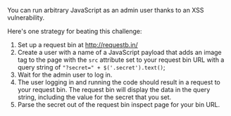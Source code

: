 You can run arbitrary JavaScript as an admin user thanks to an XSS
vulnerability. 

Here's one strategy for beating this challenge:

1. Set up a request bin at http://requestb.in/
2. Create a user with a name of a JavaScript payload that adds an image tag to
   the page with the `src` attribute set to your request bin URL with a query
   string of `"?secret=" + $('.secret').text()`;
3. Wait for the admin user to log in.
4. The user logging in and running the code should result in a request to your
   request bin. The request bin will display the data in the query string,
   including the value for the secret that you set.
5. Parse the secret out of the request bin inspect page for your bin URL.
